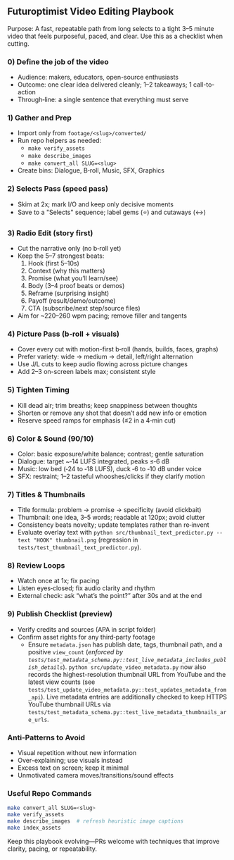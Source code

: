 ## Futuroptimist Video Editing Playbook

Purpose: A fast, repeatable path from long selects to a tight 3–5 minute video that feels purposeful, paced, and clear. Use this as a checklist when cutting.

### 0) Define the job of the video
- Audience: makers, educators, open-source enthusiasts
- Outcome: one clear idea delivered cleanly; 1–2 takeaways; 1 call-to-action
- Through‑line: a single sentence that everything must serve

### 1) Gather and Prep
- Import only from `footage/<slug>/converted/`
- Run repo helpers as needed:
  - `make verify_assets`
  - `make describe_images`
  - `make convert_all SLUG=<slug>`
- Create bins: Dialogue, B‑roll, Music, SFX, Graphics

### 2) Selects Pass (speed pass)
- Skim at 2x; mark I/O and keep only decisive moments
- Save to a "Selects" sequence; label gems (⭐) and cutaways (↔)

### 3) Radio Edit (story first)
- Cut the narrative only (no b‑roll yet)
- Keep the 5–7 strongest beats:
  1. Hook (first 5–10s)
  2. Context (why this matters)
  3. Promise (what you’ll learn/see)
  4. Body (3–4 proof beats or demos)
  5. Reframe (surprising insight)
  6. Payoff (result/demo/outcome)
  7. CTA (subscribe/next step/source files)
- Aim for ~220–260 wpm pacing; remove filler and tangents

### 4) Picture Pass (b‑roll + visuals)
- Cover every cut with motion-first b‑roll (hands, builds, faces, graphs)
- Prefer variety: wide → medium → detail, left/right alternation
- Use J/L cuts to keep audio flowing across picture changes
- Add 2–3 on-screen labels max; consistent style

### 5) Tighten Timing
- Kill dead air; trim breaths; keep snappiness between thoughts
- Shorten or remove any shot that doesn’t add new info or emotion
- Reserve speed ramps for emphasis (≤2 in a 4‑min cut)

### 6) Color & Sound (90/10)
- Color: basic exposure/white balance; contrast; gentle saturation
- Dialogue: target ~‑14 LUFS integrated, peaks ≤‑6 dB
- Music: low bed (‑24 to ‑18 LUFS), duck ‑6 to ‑10 dB under voice
- SFX: restraint; 1–2 tasteful whooshes/clicks if they clarify motion

### 7) Titles & Thumbnails
- Title formula: problem → promise → specificity (avoid clickbait)
- Thumbnail: one idea, 3–5 words; readable at 120px; avoid clutter
- Consistency beats novelty; update templates rather than re‑invent
- Evaluate overlay text with
  `python src/thumbnail_text_predictor.py --text "HOOK" thumbnail.png`
  (regression in `tests/test_thumbnail_text_predictor.py`).

### 8) Review Loops
- Watch once at 1x; fix pacing
- Listen eyes‑closed; fix audio clarity and rhythm
- External check: ask “what’s the point?” after 30s and at the end

### 9) Publish Checklist (preview)
- Verify credits and sources (APA in script folder)
- Confirm asset rights for any third‑party footage
  - Ensure `metadata.json` has publish date, tags, thumbnail path, and a
    positive `view_count`
    (_enforced by `tests/test_metadata_schema.py::test_live_metadata_includes_publish_details`_).
    `python src/update_video_metadata.py` now also records the highest-resolution
    thumbnail URL from YouTube and the latest view counts (see
    `tests/test_update_video_metadata.py::test_updates_metadata_from_api`).
    Live metadata entries are additionally checked to keep HTTPS YouTube
    thumbnail URLs via
    `tests/test_metadata_schema.py::test_live_metadata_thumbnails_are_urls`.

### Anti‑Patterns to Avoid
- Visual repetition without new information
- Over-explaining; use visuals instead
- Excess text on screen; keep it minimal
- Unmotivated camera moves/transitions/sound effects

### Useful Repo Commands
```bash
make convert_all SLUG=<slug>
make verify_assets
make describe_images  # refresh heuristic image captions
make index_assets
```

Keep this playbook evolving—PRs welcome with techniques that improve clarity, pacing, or repeatability.
